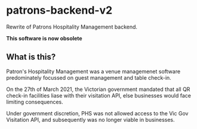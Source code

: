 # patrons-backend-v2
Rewrite of Patrons Hospitality Management backend.

**This software is now obsolete**

## What is this?
Patron's Hospitality Management was a venue managemenet software predominately focussed on guest management and table check-in.

On the 27th of March 2021, the Victorian government mandated that all QR check-in facilities liase with their visitation API, else businesses would face limiting consequences.

Under government discretion, PHS was not allowed access to the Vic Gov Visitation API, and subsequently was no longer viable in businesses.
